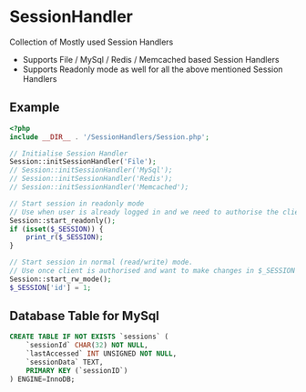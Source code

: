 # SessionHandler
Collection of Mostly used Session Handlers

- Supports File / MySql / Redis / Memcached based Session Handlers
- Supports Readonly mode as well for all the above mentioned Session Handlers

## Example

```PHP
<?php
include __DIR__ . '/SessionHandlers/Session.php';

// Initialise Session Handler
Session::initSessionHandler('File');
// Session::initSessionHandler('MySql');
// Session::initSessionHandler('Redis');
// Session::initSessionHandler('Memcached');

// Start session in readonly mode
// Use when user is already logged in and we need to authorise the client cookie.
Session::start_readonly();
if (isset($_SESSION)) {
    print_r($_SESSION);
}

// Start session in normal (read/write) mode.
// Use once client is authorised and want to make changes in $_SESSION
Session::start_rw_mode();
$_SESSION['id'] = 1;

```

## Database Table for MySql

```SQL
CREATE TABLE IF NOT EXISTS `sessions` (
    `sessionId` CHAR(32) NOT NULL,
    `lastAccessed` INT UNSIGNED NOT NULL,
    `sessionData` TEXT,
    PRIMARY KEY (`sessionID`)
) ENGINE=InnoDB;
```